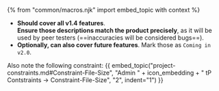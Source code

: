 {% from "common/macros.njk" import embed_topic with context %}

* **Should cover all v1.4 features**.<br>
  **Ensure those descriptions match the product precisely**, as it will be used by peer testers (==inaccuracies will be considered bugs==).
* **Optionally, can also cover future features**. Mark those as `Coming in v2.0`.

Also note the following constraint:
{{ embed_topic("project-constraints.md#Constraint-File-Size", "Admin " + icon_embedding + " tP Contstraints → Constraint-File-Size", "2", indent="1") }}
